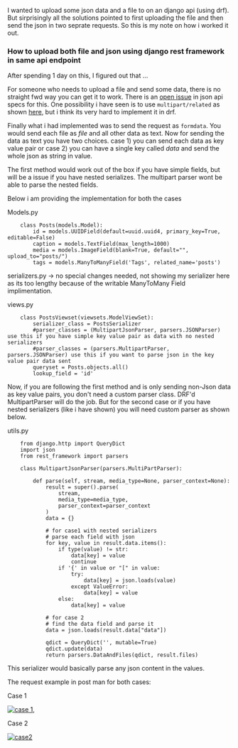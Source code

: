 I wanted to upload some json data and a file to on an django api (using drf). But sirprisingly all the solutions pointed to first uploading the file and then send the json in two seprate requests. So this is my note on how i worked it out.

### How to upload both file and json using django rest framework in same api endpoint

After spending 1 day on this, I figured out that ...

For someone who needs to upload a file and send some data, there is no straight fwd way you can get it to work. There is an [open issue][1] in json api specs for this. One possibility i have seen is to use `multipart/related` as shown [here][2], but i think its very hard to implement it in drf.

Finally what i had implemented was to send the request as `formdata`. You would send each file as _file_ and all other data as text.
Now for sending the data as text you have two choices. case 1) you can send each data as key value pair or case 2) you can have a single key called _data_ and send the whole json as string in value. 

The first method would work out of the box if you have simple fields, but will be a issue if you have nested serializes. The multipart parser wont be able to parse the nested fields.

Below i am providing the implementation for both the cases

Models.py
```
    class Posts(models.Model):
        id = models.UUIDField(default=uuid.uuid4, primary_key=True, editable=False)
        caption = models.TextField(max_length=1000)
        media = models.ImageField(blank=True, default="", upload_to="posts/")
        tags = models.ManyToManyField('Tags', related_name='posts')
```

serializers.py -> no special changes needed, not showing my serializer here as its too lengthy because of the writable ManyToMany Field implimentation.

views.py
```
    class PostsViewset(viewsets.ModelViewSet):
        serializer_class = PostsSerializer
        #parser_classes = (MultipartJsonParser, parsers.JSONParser) use this if you have simple key value pair as data with no nested serializers
        #parser_classes = (parsers.MultipartParser, parsers.JSONParser) use this if you want to parse json in the key value pair data sent
        queryset = Posts.objects.all()
        lookup_field = 'id'
```
Now, if you are following the first method and is only sending non-Json data as key value pairs, you don't need a custom parser class. DRF'd MultipartParser will do the job. But for the second case or if you have nested serializers (like i have shown) you will need custom parser as shown below.

utils.py
```
    from django.http import QueryDict
    import json
    from rest_framework import parsers
    
    class MultipartJsonParser(parsers.MultiPartParser):
    
        def parse(self, stream, media_type=None, parser_context=None):
            result = super().parse(
                stream,
                media_type=media_type,
                parser_context=parser_context
            )
            data = {}

            # for case1 with nested serializers
            # parse each field with json
            for key, value in result.data.items():
                if type(value) != str:
                    data[key] = value
                    continue
                if '{' in value or "[" in value:
                    try:
                        data[key] = json.loads(value)
                    except ValueError:
                        data[key] = value
                else:
                    data[key] = value

            # for case 2
            # find the data field and parse it
            data = json.loads(result.data["data"])

            qdict = QueryDict('', mutable=True)
            qdict.update(data)
            return parsers.DataAndFiles(qdict, result.files)
```
This serializer would basically parse any json content in the values.

The request example in post man for both cases: 

Case 1

[![case 1][3]][3], 

Case 2

[![case2][4]][4]


  [1]: https://github.com/json-api/json-api/issues/246
  [2]: https://cloud.google.com/storage/docs/json_api/v1/how-tos/multipart-upload
  [3]: https://i.stack.imgur.com/xgYod.png
  [4]: https://i.stack.imgur.com/2hokM.png
